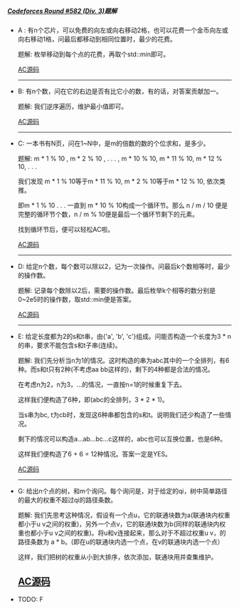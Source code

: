 #####  [Codeforces Round #582 (Div. 3)](http://codeforces.com/contest/1213)题解

- A :  有n个芯片，可以免费的向左或向右移动2格，也可以花费一个金币向左或向右移动1格，问最后都移动到相同位置时，最少的花费。

  题解: 枚举移动到每个点的花费，再取个std::min即可。

  [AC源码](./A.cc)

  ---

- B: 有n个数，问在它的右边是否有比它小的数，有的话，对答案贡献加一。

  题解: 我们逆序遍历，维护最小值即可。

  [AC源码](./B.cc)

  ---

- C: 一本书有N页，问在1~N中，是m的倍数的数的个位求和，是多少。

  题解: m * 1 % 10 , m * 2 % 10 , . . . , m * 10 % 10, m * 11 % 10, m * 12 % 10, . . .

  我们发现 m * 1 % 10等于m * 11 % 10, m * 2 % 10等于m * 12 % 10, 依次类推。

  即m * 1 % 10 . . . 一直到 m * 10 % 10构成一个循环节。那么 n / m / 10 便是完整的循环节个数，n / m % 10便是最后一个循环节剩下的元素。

  找到循环节后，便可以轻松AC啦。

  [AC源码](./C.cc)

  ---

- D: 给定n个数，每个数可以除以2，记为一次操作。问最后k个数相等时，最少的操作数。

  题解: 记录每个数除以2后，需要的操作数。最后枚举k个相等的数分别是0~2e5时的操作数，取std::min便是答案。

  [AC源码](./D-solution2.cc)

  ---

- E: 给定长度都为2的s和t串，由{'a', 'b', 'c'}组成。问能否构造一个长度为3 * n的串，要求不能包含s和t子串(连续)。

  题解: 我们先分析当n为1的情况。这时构造的串为abc其中的一个全排列，有6种。而s和t只有2种(不考虑aa bb这样的)，剩下的4种都是合法的情况。

  在考虑n为2，n为3，...的情况，一直按n=1的时候重复下去。

  这样我们便构造了6种，即(abc的全排列，3 * 2 * 1)。

  当s串为bc, t为cb时，发现这6种串都包含的s和t。说明我们还少构造了一些情况。

  剩下的情况可以构造a...ab...bc...c这样的，abc也可以互换位置，也是6种。

  这样我们便构造了6 + 6 = 12种情况。答案一定是YES。

  [AC源码](./E.cc)

  ---

- G: 给出n个点的树，和m个询问。每个询问是，对于给定的qi，树中简单路径的最大的权重不超过qi的路径条数。

  题解: 我们先思考这种情况，假设有一个点u，它的联通块数为a(联通块内权重都小于u v之间的权重)，另外一个点v，它的联通块数为b(同样的联通块内权重也都小于u v之间的权重)。将u和v连接起来，那么对于不超过权重u v，的路径条数为 a * b。(即在u的联通块内选一个点，在v的联通块内选一个点）

  这样，我们把树的权重从小到大排序，依次添加，联通块用并查集维护。

  [AC源码](./G.cc)
  ---
- TODO: F
  

   



